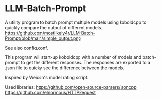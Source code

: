 # LLM-Batch-Prompt
A utility program to batch prompt multiple models using koboldcpp to quickly compare the output of different models.
https://github.com/mostlikely4r/LLM-Batch-Prompt/blob/main/simple_output.png


See also config.conf.

This program will start-up koboldcpp with a number of models and batch-prompt to get the different responses.
The responses are exported to a .json file to quicky see the difference between the models.

Inspired by Weicon's model rating script.

Used libraries: 
https://github.com/open-source-parsers/jsoncpp
https://github.com/elnormous/HTTPRequest
